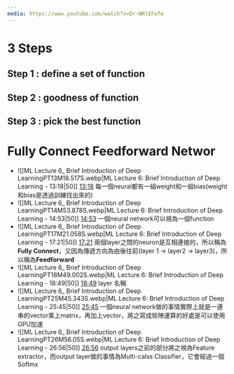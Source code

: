 ```yaml
---
media: https://www.youtube.com/watch?v=Dr-WRlEFefw
---
```


# 3 Steps
## Step 1 : define a set of function
## Step 2 : goodness of function

## Step 3 : pick the best function

# Fully Connect Feedforward Networ

- ![[ML Lecture 6_ Brief Introduction of Deep LearningPT13M18.517S.webp|ML Lecture 6: Brief Introduction of Deep Learning - 13:18|50]] [13:18](https://www.youtube.com/watch?v=Dr-WRlEFefw&t=799#t=13:18.52) 每一個neural都有一組weight和一組bias(weight和bias是透過訓練找出來的)
- ![[ML Lecture 6_ Brief Introduction of Deep LearningPT14M53.878S.webp|ML Lecture 6: Brief Introduction of Deep Learning - 14:53|50]] [14:53](https://www.youtube.com/watch?v=Dr-WRlEFefw&t=894#t=14:53.88) 一個neural network可以視為一個function
- ![[ML Lecture 6_ Brief Introduction of Deep LearningPT17M21.058S.webp|ML Lecture 6: Brief Introduction of Deep Learning - 17:21|50]] [17:21](https://www.youtube.com/watch?v=Dr-WRlEFefw&t=1041#t=17:21.06) 兩個layer之間的neuron是互相連接的，所以稱為**Fully Connect**，又因為傳遞方向為由後往前(layer 1 -> layer2 -> layer3)，所以稱為**Feedforward**
- ![[ML Lecture 6_ Brief Introduction of Deep LearningPT18M49.002S.webp|ML Lecture 6: Brief Introduction of Deep Learning - 18:49|50]] [18:49](https://www.youtube.com/watch?v=Dr-WRlEFefw&t=1129#t=18:49.00) layer 名稱
- ![[ML Lecture 6_ Brief Introduction of Deep LearningPT25M45.343S.webp|ML Lecture 6: Brief Introduction of Deep Learning - 25:45|50]] [25:45](https://www.youtube.com/watch?v=Dr-WRlEFefw&t=1545#t=25:45.34) 一個neural network做的事情實際上就是一連串的vector乘上matrix，再加上vector，將之寫成矩陣運算的好處是可以使用GPU加速
- ![[ML Lecture 6_ Brief Introduction of Deep LearningPT26M56.05S.webp|ML Lecture 6: Brief Introduction of Deep Learning - 26:56|50]] [26:56](https://www.youtube.com/watch?v=Dr-WRlEFefw&t=1616#t=26:56.05) output layers之前的部分將之視為Feature extractor，而output layer做的事情為Multi-calss Classifier，它會經過一個Softmx